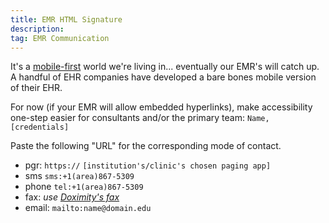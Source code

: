 ```yaml
---
title: EMR HTML Signature
description:
tag: EMR Communication
---
```

It's a [mobile-first](https://twitter.com/#mobileFirst) world we're living in... eventually our EMR's will catch up. A handful of EHR companies have developed a bare bones mobile version of their EHR.

For now (if your EMR will allow embedded hyperlinks), make accessibility one-step easier for consultants and/or the primary team: `Name, [credentials]`

Paste the following "URL" for the corresponding mode of contact.

- pgr: `https://` `[institution's/clinic's chosen paging app]`
- sms `sms:+1(area)867-5309`
- phone `tel:+1(area)867-5309`
- fax: _use [Doximity's fax](https://doximity.com)_
- email: `mailto:name@domain.edu`
